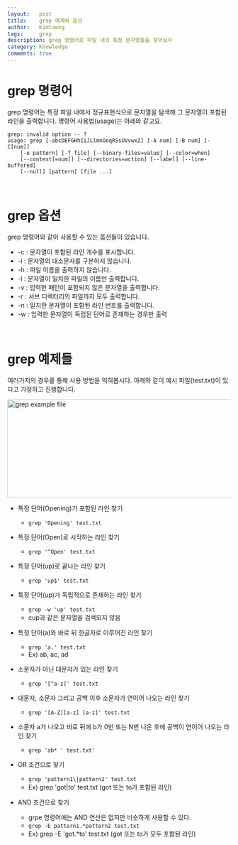 ```yaml
---
layout:   post
title:    grep 예제와 옵션
author:   Kimtaeng
tags: 	  grep 
description: grep 명령어로 파일 내의 특정 문자열들을 찾아보자
category: Knowledge
comments: true
---
```


# grep 명령어

grep 명령어는 특정 파일 내에서 정규표현식으로 문자열을 탐색해 그 문자열이 포함된 라인을 출력합니다.
명령어 사용법(usage)는 아래와 같고요.

<pre class="line-numbers"><code class="language-bash" data-start="1">grep: invalid option -- ?
usage: grep [-abcDEFGHhIiJLlmnOoqRSsUVvwxZ] [-A num] [-B num] [-C[num]]
	[-e pattern] [-f file] [--binary-files=value] [--color=when]
	[--context[=num]] [--directories=action] [--label] [--line-buffered]
	[--null] [pattern] [file ...]
</code></pre>

<br/>

# grep 옵션

grep 명령어와 같이 사용할 수 있는 옵션들이 있습니다.

- -c : 문자열이 포함된 라인 개수를 표시합니다.
- -i : 문자열의 대소문자를 구분하지 않습니다. 
- -h : 파일 이름을 출력하지 않습니다.
- -l : 문자열이 일치한 파일의 이름만 출력합니다.
- -v : 입력한 패턴이 포함되지 않은 문자열을 출력합니다.
- -r : 서브 디렉터리의 파일까지 모두 출력합니다.
- -n : 일치한 문자열이 포함된 라인 번호를 출력합니다.
- -w : 입력한 문자열이 독립된 단어로 존재하는 경우만 출력

<br/>

# grep 예제들

여러가지의 경우를 통해 사용 방법을 익혀봅시다. 아래와 같이 예시 파일(test.txt)이 있다고 가정하고 진행합니다.

<img class="post_image" src="{{ site.baseurl }}/img/post/2018-07-20-grep-command-example-options-1.png" width="520" height="220" alt="grep example file"/>


- 특정 단어(Opening)가 포함된 라인 찾기
  - ```grep 'Opening' test.txt```
  
- 특정 단어(Open)로 시작하는 라인 찾기
  - ```grep '^Open' test.txt```
  
- 특정 단어(up)로 끝나는 라인 찾기
  - ```grep 'up$' test.txt```
  
- 특정 단어(up)가 독립적으로 존재하는 라인 찾기
  - ```grep -w 'up' test.txt```
  - cup과 같은 문자열을 검색되지 않음
  
- 특정 단어(a)와 바로 뒤 한글자로 이루어진 라인 찾기
  - ```grep 'a.' test.txt```
  - Ex) ab, ac, ad
  
- 소문자가 아닌 대문자가 있는 라인 찾기
  - ```grep '[^a-z]' test.txt```
  
- 대문자, 소문자 그리고 공백 이후 소문자가 연이어 나오는 라인 찾기
  - ```grep '[A-Z][a-z] [a-z]' test.txt```
  
- 소문자 a가 나오고 바로 뒤에 b가 0번 또는 N번 나온 후에 공백이 연이어 나오는 라인 찾기
  - ```grep 'ab* ' test.txt'```
  
- OR 조건으로 찾기
  - ```grep 'pattern1\|pattern2' test.txt```
  - Ex) grep 'got\|to' test.txt (got 또는 to가 포함된 라인)
  
- AND 조건으로 찾기
  - grpe 명령어에는 AND 연산은 없지만 비슷하게 사용할 수 있다. 
  - ```grep -E pattern1.*pattern2 test.txt```
  - Ex) grep -E 'got.*to' test.txt (got 또는 to가 모두 포함된 라인) 